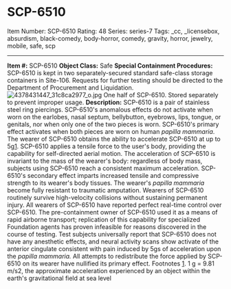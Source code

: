 # SCP-6510
Item Number: SCP-6510
Rating: 48
Series: series-7
Tags: _cc, _licensebox, absurdism, black-comedy, body-horror, comedy, gravity, horror, jewelry, mobile, safe, scp

---

**Item #:** SCP-6510
**Object Class:** Safe
**Special Containment Procedures:** SCP-6510 is kept in two separately-secured standard safe-class storage containers in Site-106. Requests for further testing should be directed to the Department of Procurement and Liquidation.
![4378431447_31c8ca2977_o.jpg](https://live.staticflickr.com/4050/4378431447_31c8ca2977_o.jpg)
One half of SCP-6510. Stored separately to prevent improper usage.
**Description:** SCP-6510 is a pair of stainless steel ring piercings.
SCP-6510's anomalous effects do not activate when worn on the earlobes, nasal septum, bellybutton, eyebrows, lips, tongue, or genitals, nor when only one of the two pieces is worn.
SCP-6510's primary effect activates when both pieces are worn on human _papilla mammaria_. The wearer of SCP-6510 obtains the ability to accelerate SCP-6510 at up to 5g[1](javascript:;). SCP-6510 applies a tensile force to the user's body, providing the capability for self-directed aerial motion. The acceleration of SCP-6510 is invariant to the mass of the wearer's body: regardless of body mass, subjects using SCP-6510 reach a consistent maximum acceleration.
SCP-6510's secondary effect imparts increased tensile and compressive strength to its wearer's body tissues. The wearer's _papilla mammaria_ become fully resistant to traumatic amputation. Wearers of SCP-6510 routinely survive high-velocity collisions without sustaining permanent injury.
All wearers of SCP-6510 have reported perfect real-time control over SCP-6510. The pre-containment owner of SCP-6510 used it as a means of rapid airborne transport; replication of this capability for specialized Foundation agents has proven infeasible for reasons discovered in the course of testing.
Test subjects universally report that SCP-6510 does not have any anesthetic effects, and neural activity scans show activate of the anterior cingulate consistent with pain induced by 5gs of acceleration upon the _papilla mammaria._ All attempts to redistribute the force applied by SCP-6510 on its wearer have nullified its primary effect.
Footnotes
[1](javascript:;). 1 g = 9.81 m/s2, the approximate acceleration experienced by an object within the earth's gravitational field at sea level